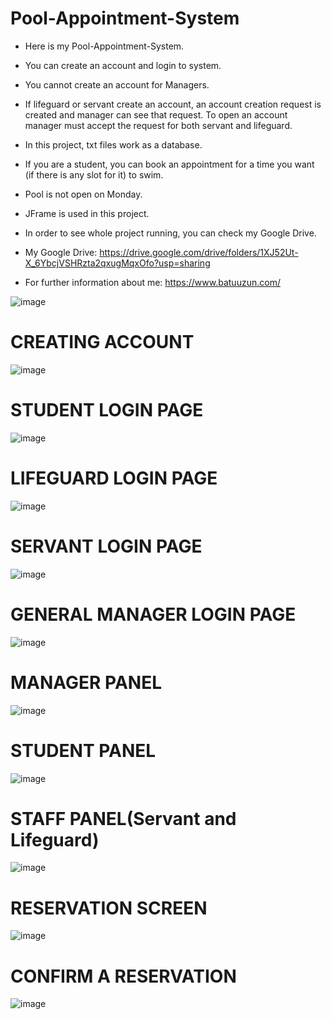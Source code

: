# Pool-Appointment-System

* Here is my Pool-Appointment-System. 

* You can create an account and login to system. 

* You cannot create an account for Managers.

* If lifeguard or servant create an account, an account creation request is created and manager can see that request. To open an account manager must accept the request for both servant and lifeguard.

* In this project, txt files work as a database. 

* If you are a student, you can book an appointment for a time you want (if there is any slot for it) to swim. 

* Pool is not open on Monday. 

* JFrame is used in this project.

* In order to see whole project running, you can check my Google Drive.

* My Google Drive: https://drive.google.com/drive/folders/1XJ52Ut-X_6YbcjVSHRzta2qxugMqxOfo?usp=sharing

* For further information about me: https://www.batuuzun.com/


![image](https://github.com/BatuUzun/Pool-Appointment-System/assets/103521291/21efbdcf-878f-4e9d-b0bf-0ac0e9e53585)

# CREATING ACCOUNT
![image](https://github.com/BatuUzun/Pool-Appointment-System/assets/103521291/679e488e-5d8c-4ff6-8051-37a18915fd51)

# STUDENT LOGIN PAGE
![image](https://github.com/BatuUzun/Pool-Appointment-System/assets/103521291/8af459d0-1c86-4117-9388-bcde0b8ca88d)

# LIFEGUARD LOGIN PAGE
![image](https://github.com/BatuUzun/Pool-Appointment-System/assets/103521291/64e2a525-48b8-4ae8-ba7b-333c4eb129f1)

# SERVANT LOGIN PAGE
![image](https://github.com/BatuUzun/Pool-Appointment-System/assets/103521291/48ac0ddb-4bbd-4f34-a67f-b54f41860ec1)

# GENERAL MANAGER LOGIN PAGE
![image](https://github.com/BatuUzun/Pool-Appointment-System/assets/103521291/16717312-e1bb-4da0-a76b-36698bdc7668)

# MANAGER PANEL
![image](https://github.com/BatuUzun/Pool-Appointment-System/assets/103521291/3f70177d-7b08-4077-9e0e-d2f3b64b6807)

# STUDENT PANEL
![image](https://github.com/BatuUzun/Pool-Appointment-System/assets/103521291/0acf2cff-c168-40d8-a565-4e887c56e794)

# STAFF PANEL(Servant and Lifeguard)
![image](https://github.com/BatuUzun/Pool-Appointment-System/assets/103521291/e15a6fa3-6186-4024-a4d9-f476e3b83789)

# RESERVATION SCREEN
![image](https://github.com/BatuUzun/Pool-Appointment-System/assets/103521291/05acb4cb-da5e-44d6-ba95-a0dd89194089)

# CONFIRM A RESERVATION
![image](https://github.com/BatuUzun/Pool-Appointment-System/assets/103521291/c48b2aa7-dd7e-4484-989d-a76f297e1eac)

